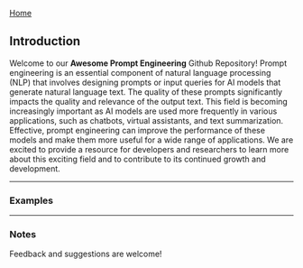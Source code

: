 [Home](https://natnew.github.io/Awesome-Prompt-Engineering/)
## Introduction
Welcome to our **Awesome Prompt Engineering** Github Repository! Prompt engineering is an essential component of natural language processing (NLP)
that involves designing prompts or input queries for AI models that generate natural language text. The quality of these prompts significantly 
impacts the quality and relevance of the output text. This field is becoming increasingly important as AI models are used more frequently in 
various applications, such as chatbots, virtual assistants, and text summarization. Effective, prompt engineering can improve the performance of 
these models and make them more useful for a wide range of applications. We are excited to provide a resource for developers and researchers to 
learn more about this exciting field and to contribute to its continued growth and development.

---
### Examples

---
### Notes
Feedback and suggestions are welcome! 
